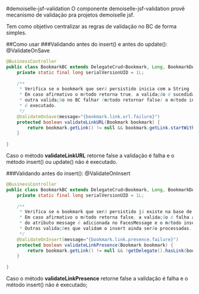 #demoiselle-jsf-validation
O componente demoiselle-jsf-validation provê mecanismo de validação pra projetos demoiselle jsf. 

Tem como objetivo centralizar as regras de validação no BC de forma simples.

##Como usar
###Validando antes do insert() e antes do update(): @ValidateOnSave
```java
@BusinessController
public class BookmarkBC extends DelegateCrud<Bookmark, Long, BookmarkDAO> {
	private static final long serialVersionUID = 1L;
	
	/**
	 * Verifica se o bookmark que será persistido inicia com a String 'http://',
	 * Em caso afirmativo o método retorna true, a validação é sucedida e se nenhuma 
	 * outra validação no BC falhar (método retornar false) o método insert() ou update()
	 * é executado.
	 */
	@ValidateOnSave(message="{bookmark.link.url.failure}")
	protected boolean validateLinkURL(Bookmark bookmark) {
		return bookmark.getLink() != null && bookmark.getLink.startWith("http://") ? true: false;
	}
	
}
```

Caso o método **validateLinkURL** retorne false a validação é falha e o método insert() ou update() não é executado. 

###Validando antes do insert(): @ValidateOnInsert
```java
@BusinessController
public class BookmarkBC extends DelegateCrud<Bookmark, Long, BookmarkDAO> {
	private static final long serialVersionUID = 1L;
	
	/**
	 * Verifica se o bookmark que será persistido já existe na base de dados.
	 * Em caso afirmativo o método retorna false, a validação é falha a mensagem de erro
	 * do atributo message é adicionada no FacesMessage e o método insert() não será executado.
	 * Outras validações que validam o insert ainda serão processadas.
	 */
	@ValidateOnInsert(message="{bookmark.link.presence.failure}")
	protected boolean validateLinkPresence(Bookmark bookmark) {
		return bookmark.getLink() != null && !getDelegate().hasLink(bookmark.getLink()) ? true: false;
	}
	
}
```

Caso o método **validateLinkPresence** retorne false a validação é falha e o método insert() não é executado;

